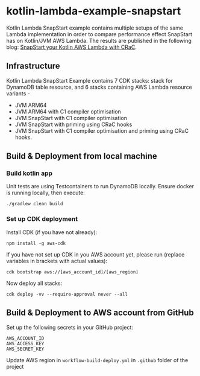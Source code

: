 # kotlin-lambda-example-snapstart

Kotlin Lambda SnapStart example contains multiple setups of the same Lambda implementation in order to compare performance effect SnapStart has on Kotlin/JVM AWS Lambda. The results are published in the following blog: [SnapStart your Kotlin AWS Lambda with CRaC](https://medium.com/@elenavanengelen/snapstart-your-kotlin-aws-lambda-with-crac-e253c8a376cb). 

## Infrastructure
Kotlin Lambda SnapStart Example contains 7 CDK stacks: stack for DynamoDB table resource, and 6 stacks containing AWS Lambda resource variants - 
- JVM ARM64 
- JVM ARM64 with C1 compiler optimisation
- JVM SnapStart with C1 compiler optimisation
- JVM SnapStart with priming using CRaC hooks
- JVM SnapStart with C1 compiler optimisation and priming using CRaC hooks.

## Build & Deployment from local machine
### Build kotlin app
Unit tests are using Testcontainers to run DynamoDB locally.
Ensure docker is running locally, then execute:
```
./gradlew clean build
```
### Set up CDK deployment

Install CDK (if you have not already):
```
npm install -g aws-cdk
```

If you have not set up CDK in you AWS account yet, please run (replace variables in brackets with actual values):
```
cdk bootstrap aws://[aws_account_id]/[aws_region]
```

Now deploy all stacks:
```
cdk deploy -vv --require-approval never --all
```

## Build & Deployment to AWS account from GitHub
Set up the following secrets in your GitHub project:
```
AWS_ACCOUNT_ID
AWS_ACCESS_KEY
AWS_SECRET_KEY
```
Update AWS region in `workflow-build-deploy.yml` in `.github` folder of the project

